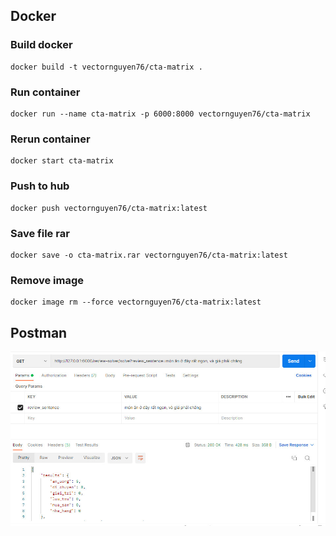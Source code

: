 ## Docker
### Build docker
```
docker build -t vectornguyen76/cta-matrix .
```
### Run container
```
docker run --name cta-matrix -p 6000:8000 vectornguyen76/cta-matrix
```
### Rerun container
```
docker start cta-matrix
```
### Push to hub
```
docker push vectornguyen76/cta-matrix:latest
```
### Save file rar
```
docker save -o cta-matrix.rar vectornguyen76/cta-matrix:latest
```
### Remove image
```
docker image rm --force vectornguyen76/cta-matrix:latest
```

## Postman
<p align="center">
  <img src="./results/test_postman.jpg" alt="animated" />
</p>
